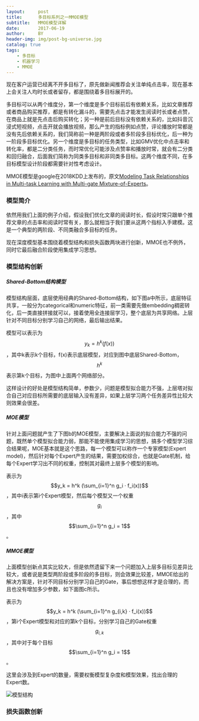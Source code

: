 ```yaml
---
layout:     post
title:      多目标系列之一MMOE模型
subtitle:   MMOE模型详解
date:       2017-06-19
author:     BY
header-img: img/post-bg-universe.jpg
catalog: true
tags:
    - 多目标
    - 机器学习
    - MMOE
---
```


现在客户运营已经离不开多目标了，原先做新闻推荐会关注单纯点击率，现在基本上会关注人均时长或者留存，都是围绕着多目标展开的。

多目标可以从两个维度分，第一个维度是多个目标前后有依赖关系，比如文章推荐或者商品购买推荐，都是有转化漏斗的，需要先点击才能发生阅读时长或者点赞，在商品上就是先点击后购买转化；另一种是前后目标没有依赖关系的，比如抖音沉浸式短视频，点击开就会播放视频，那么产生的指标例如点赞，评论播放时常都是没有先后依赖关系的，我们简称前一种是两阶段或者多阶段多目标优化，后一种为一阶段多目标优化。另一个维度是多目标的任务类型，比如GMV优化中点击率和转化率，都是二分类任务，而时常优化可能涉及点赞率和播放时常，就会有二分类和回归融合，后面我们简称为同类多目标和非同类多目标。这两个维度不同，在多目标模型设计阶段都需要针对性考虑设计。

MMOE模型是google在2018KDD上发布的，原文[Modeling Task Relationships in Multi-task Learning with Multi-gate Mixture-of-Experts](https://www.kdd.org/kdd2018/accepted-papers/view/modeling-task-relationships-in-multi-task-learning-with-multi-gate-mixture-)。

### 模型简介

依然用我们上面的例子介绍，假设我们优化文章的阅读时长，假设时常只跟单个推荐文章的点击率和阅读时常有关，那么就相当于我们要从这两个指标入手建模。这是一个典型的两阶段、不同类融合多目标的任务。

现在深度模型基本围绕着模型结构和损失函数两块进行创新，MMOE也不例外，同时它最后融合阶段使用集成学习思想。


### 模型结构创新

##### Shared-Bottom结构模型

模型结构层面，底层使用经典的Shared-Bottom结构，如下图a中所示，底层特征共享，一般分为categorical和numeric特征，前一类需要先做embedding稠密转化，后一类直接拼接就可以，接着使用全连接层学习，整个底层为共享网络。上层针对不同目标分别学习自己的网络，最后输出结果。

模型可以表示为$$y_k = h^k(f(x))$$，其中k表示k个目标，f(x)表示底层模型，对应到图中底层Shared-Bottom，$$h^k$$表示第k个目标，为图中上面两个网络部分。

这样设计的好处是模型结构简单，参数少，问题是模型拟合能力不强，上层塔对拟合自己对应目标所需要的底层输入没有差异，如果上层学习两个任务差异性比较大则效果会很差。

##### MOE模型

针对上面问题就产生了下图b的MOE模型，主要解决上面说的拟合能力不强的问题，既然单个模型拟合能力弱，那能不能使用集成学习的思想，搞多个模型学习综合结果呢，MOE基本就是这个思路，每一个模型可以称作一个专家模型(Expert model)，然后针对每个Expert产生的结果，需要加权综合，也就是Gate机制，给每个Expert学习出不同的权重，控制其对最终上层多个模型的影响。

表示为$$y_k = h^k (\sum_{i=1}^n g_i · f_i(x))$$，其中i表示第i个Expert模型，然后每个模型又一个权重$$g_i$$，其中$$\sum_{i=1}^n g_i = 1$$。

##### MMOE模型

上面模型创新点其实比较大，但是依然遗留下来一个问题加入上层多目标见差异比较大，或者说是类型两阶段或多阶段的多目标，则会效果比较差，MMOE给出的解决方案是，针对不同目标分别学习自己的Gate，事后想想这样才是合理的，而且也没有增加多少参数，如下面图c所示。

表示为$$y_k = h^k (\sum_{i=1}^n g_{i,k} · f_i(x))$$，第i个Expert模型和对应的第k个目标，分别学习自己的Gate权重$$g_{i,k}$$，其中对于每个目标$$\sum_{i=1}^n g_i = 1$$。

这里会涉及到Expert的数量，需要权衡模型复杂度和模型效果，找出合理的Expert数。

![模型结构](http://yougth.top/img/ml/MMOE_0.png)


### 损失函数创新



